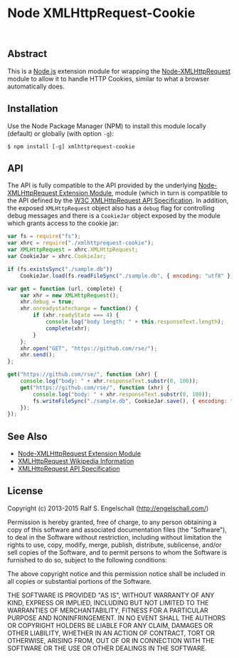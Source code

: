 
Node XMLHttpRequest-Cookie
==========================

<p/>
<img src="https://nodei.co/npm/xmlhttprequest-cookie.png?downloads=true&stars=true" alt=""/>

<p/>
<img src="https://david-dm.org/rse/node-xmlhttprequest-cookie.png" alt=""/>

Abstract
--------

This is a [Node.js](http://nodejs.org/) extension module for wrapping
the [Node-XMLHttpRequest](https://github.com/driverdan/node-XMLHttpRequest)
module to allow it to handle HTTP Cookies, similar to what a browser
automatically does.

Installation
------------

Use the Node Package Manager (NPM) to install this module
locally (default) or globally (with option `-g`):

    $ npm install [-g] xmlhttprequest-cookie

API
---

The API is fully compatible to the API provided by the underlying
[Node-XMLHttpRequest Extension Module](https://github.com/driverdan/node-XMLHttpRequest),
module (which in turn is compatible to the API defined by the
[W3C XMLHttpRequest API Specification](http://www.w3.org/TR/XMLHttpRequest/).
In addition, the exposed `XMLHttpRequest` object also has a 
`debug` flag for controlling debug messages and there is a `CookieJar` object exposed by the module which
grants access to the cookie jar:
```js
var fs = require("fs");
var xhrc = require("./xmlhttprequest-cookie");
var XMLHttpRequest = xhrc.XMLHttpRequest;
var CookieJar = xhrc.CookieJar;

if (fs.existsSync("./sample.db"))
    CookieJar.load(fs.readFileSync("./sample.db", { encoding: "utf8" }));

var get = function (url, complete) {
    var xhr = new XMLHttpRequest();
    xhr.debug = true;
    xhr.onreadystatechange = function() {
        if (xhr.readyState === 4) {
            console.log("body length: " + this.responseText.length);
            complete(xhr);
        }
    };
    xhr.open("GET", "https://github.com/rse/");
    xhr.send();
};

get("https://github.com/rse/", function (xhr) {
    console.log("body: " + xhr.responseText.substr(0, 100));
    get("https://github.com/rse/", function (xhr) {
        console.log("body: " + xhr.responseText.substr(0, 100));
        fs.writeFileSync("./sample.db", CookieJar.save(), { encoding: "utf8" });
    });
});
```

See Also
--------

- [Node-XMLHttpRequest Extension Module](https://github.com/driverdan/node-XMLHttpRequest)
- [XMLHttpRequest Wikipedia Information](http://en.wikipedia.org/wiki/XMLHttpRequest)
- [XMLHttpRequest API Specification](http://www.w3.org/TR/XMLHttpRequest/)

License
-------

Copyright (c) 2013-2015 Ralf S. Engelschall (http://engelschall.com/)

Permission is hereby granted, free of charge, to any person obtaining
a copy of this software and associated documentation files (the
"Software"), to deal in the Software without restriction, including
without limitation the rights to use, copy, modify, merge, publish,
distribute, sublicense, and/or sell copies of the Software, and to
permit persons to whom the Software is furnished to do so, subject to
the following conditions:

The above copyright notice and this permission notice shall be included
in all copies or substantial portions of the Software.

THE SOFTWARE IS PROVIDED "AS IS", WITHOUT WARRANTY OF ANY KIND,
EXPRESS OR IMPLIED, INCLUDING BUT NOT LIMITED TO THE WARRANTIES OF
MERCHANTABILITY, FITNESS FOR A PARTICULAR PURPOSE AND NONINFRINGEMENT.
IN NO EVENT SHALL THE AUTHORS OR COPYRIGHT HOLDERS BE LIABLE FOR ANY
CLAIM, DAMAGES OR OTHER LIABILITY, WHETHER IN AN ACTION OF CONTRACT,
TORT OR OTHERWISE, ARISING FROM, OUT OF OR IN CONNECTION WITH THE
SOFTWARE OR THE USE OR OTHER DEALINGS IN THE SOFTWARE.

